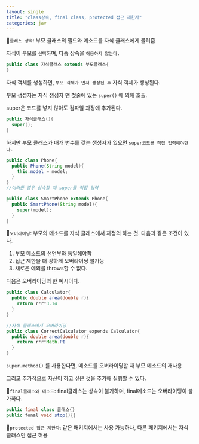 ```yaml
---
layout: single
title: "class상속, final class, protected 접근 제한자"
categories: jav
---
```


:triangular_flag_on_post:`클래스 상속`: 부모 클래스의 필드와 메소드를 자식 클래스에게 물려줌

자식이 부모를 `선택`하며, 다중 상속을 `허용하지 않는다.`

```java
public class 자식클래스 extends 부모클래스{
}
```

자식 객체를 생성하면, `부모 객체가 먼저 생성된 후` 자식 객체가 생성된다.

부모 생성자는 자식 생성자 맨 첫줄에 있는 `super()` 에 의해 호출.

super은 코드를 넣지 않아도 컴파일 과정에 추가된다.

```java
public 자식클래스(){
  super();
}
```

하지만 부모 클래스가 매개 변수를 갖는 생성자가 있으면 `super코드를 직접 입력해야한다.`

```java
public class Phone{
  public Phone(String model){
    this.model = model;
  }
}
//이러한 경우 상속할 때 super를 직접 입력

public class SmartPhone extends Phone{
  public SmartPhone(String model){
    super(model);
  }
}
```

:triangular_flag_on_post:`오버라이딩`: 부모의 메소드를 자식 클래스에서 재정의 하는 것. 다음과 같은 조건이 있다.

1. 부모 메소드의 선언부와 동일해야함
2. 접근 제한을 더 강하게 오버라이딩 불가능
3. 새로운 예외를 throws할 수 없다.

다음은 오버라이딩의 한 예시이다.

```java
public class Calculator{
  public double area(double r){
    return r*r*3.14
  }
}

//자식 클래스에서 오버라이딩
public class CorrectCalculator expends Calculator{
  public double area(double r){
    return r*r*Math.PI
  }
}
```

`super.method()` 를 사용한다면, 메소드를 오버라이딩할 때 부모 메소드의 재사용

그리고 추가적으로 자신이 하고 싶은 것을 추가해 실행할 수 있다.

:triangular_flag_on_post:`final클래스와 메소드`: final클래스는 상속이 불가하며, final메소드는 오버라이딩이 불가하다.

```java
public final class 클래스{}
public fonal void stop(){}
```

:triangular_flag_on_post:`protected 접근 제한자`: 같은 패키지에서는 사용 가능하나, 다른 패키지에서는 자식 클래스만 접근 허용




